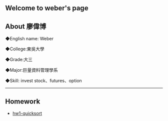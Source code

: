 Welcome to weber's page
------------------
About 廖偉博
------------------

◆English name: Weber

◆College:東吳大學

◆Grade:大三

◆Major:巨量資料管理學系

◆Skill: invest stock、futures、option

------------------
## Homework

- [hw1-quicksort](https://github.com/weberliao/Data-structure-and-Algorithm/tree/master/Quicksort)




